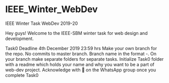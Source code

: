 # IEEE_Winter_WebDev

IEEE Winter Task WebDev 2019-20

Hey guys!
Welcome to the IEEE-SBM winter task for web design and development. 

Task0 Deadline 4th December 2019 23:59 hrs 
Make your own branch for the repo. No commits to master branch. Branch name in the format <name>-<surname>. On your branch make separate folders for separate tasks.
Initialize Task0 folder with a readme which holds your name and why you want to be a part of web-dev project.
Acknowledge with 🙂 on the WhatsApp group once you complete Task0
